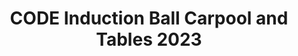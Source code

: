 ---
title: CODE Induction Ball Carpool and Tables 2023
redirect_to: https://docs.google.com/spreadsheets/d/1z3SURBgPMq-Kdt73yp5ncPRji0TnGYibH97ptP90ZhE/edit?usp=sharing
redirect_from: 
  - InductionBall2023CarpoolandTables
  - inductionball2023carpoolandtables
---
